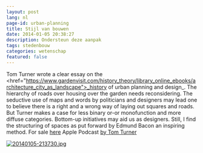 ```yaml
---
layout: post
lang: nl
page-id: urban-planning
title: Stijl van bouwen
date: 2014-01-05 20:38:27
description: Ondersteun deze aanpak
tags: stedenbouw
categories: wetenschap
featured: false
---
```


Tom Turner wrote a clear essay on the <href="https://www.gardenvisit.com/history_theory/library_online_ebooks/architecture_city_as_landscape">_history of urban planning and design_</a>. The hierarchy of roads over housing over the garden needs reconsidering.
The seductive use of maps and words by politicians and designers may lead one to believe there is a right and a wrong way of laying out squares and roads. But Turner makes a case for less binary or-or monofunction and more diffuse categories.
Bottom-up initiatives may aid us as designers. Still, I find the structuring of spaces as put forward by Edmund Bacon an inspiring method.
For sale <a href="https://www.taylorfrancis.com/books/mono/10.4324/9781315024868/city-landscape-tom-turner">here</a>
Apple Podcast <a href="https://podcasts.apple.com/us/podcast/city-as-landscape-architecture/id1492008414">by Tom Turner</a>

<a href="http://www.ebroerse.nl/blog/wp-content/uploads/2014/01/20140105-213730.jpg"><img src="http://www.ebroerse.nl/blog/wp-content/uploads/2014/01/20140105-213730.jpg" alt="20140105-213730.jpg" class="alignnone size-full"></a>

